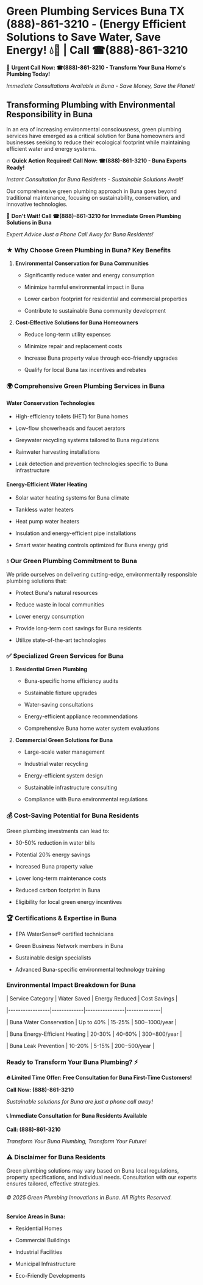# Green Plumbing Services Buna TX (888)-861-3210 - (Energy Efficient Solutions to Save Water, Save Energy! 💧🌿 | Call ☎(888)-861-3210

🚨 **Urgent Call Now: ☎(888)-861-3210 - Transform Your Buna Home's Plumbing Today!**
*Immediate Consultations Available in Buna - Save Money, Save the Planet!*

## Transforming Plumbing with Environmental Responsibility in Buna

In an era of increasing environmental consciousness, green plumbing services have emerged as a critical solution for Buna homeowners and businesses seeking to reduce their ecological footprint while maintaining efficient water and energy systems. 

🔥 **Quick Action Required! Call Now: ☎(888)-861-3210 - Buna Experts Ready!**
*Instant Consultation for Buna Residents - Sustainable Solutions Await!*

Our comprehensive green plumbing approach in Buna goes beyond traditional maintenance, focusing on sustainability, conservation, and innovative technologies.

🚨 **Don't Wait! Call ☎(888)-861-3210 for Immediate Green Plumbing Solutions in Buna**
*Expert Advice Just a Phone Call Away for Buna Residents!*

### ★ Why Choose Green Plumbing in Buna? Key Benefits

1. **Environmental Conservation for Buna Communities** 
   - Significantly reduce water and energy consumption
   - Minimize harmful environmental impact in Buna
   - Lower carbon footprint for residential and commercial properties
   - Contribute to sustainable Buna community development

2. **Cost-Effective Solutions for Buna Homeowners** 
   - Reduce long-term utility expenses
   - Minimize repair and replacement costs
   - Increase Buna property value through eco-friendly upgrades
   - Qualify for local Buna tax incentives and rebates

### 🌍 Comprehensive Green Plumbing Services in Buna

#### Water Conservation Technologies
- High-efficiency toilets (HET) for Buna homes
- Low-flow showerheads and faucet aerators
- Greywater recycling systems tailored to Buna regulations
- Rainwater harvesting installations
- Leak detection and prevention technologies specific to Buna infrastructure

#### Energy-Efficient Water Heating
- Solar water heating systems for Buna climate
- Tankless water heaters
- Heat pump water heaters
- Insulation and energy-efficient pipe installations
- Smart water heating controls optimized for Buna energy grid

### 💧 Our Green Plumbing Commitment to Buna

We pride ourselves on delivering cutting-edge, environmentally responsible plumbing solutions that:
- Protect Buna's natural resources
- Reduce waste in local communities
- Lower energy consumption
- Provide long-term cost savings for Buna residents
- Utilize state-of-the-art technologies

### ✅ Specialized Green Services for Buna

1. **Residential Green Plumbing**
   - Buna-specific home efficiency audits
   - Sustainable fixture upgrades
   - Water-saving consultations
   - Energy-efficient appliance recommendations
   - Comprehensive Buna home water system evaluations

2. **Commercial Green Solutions for Buna**
   - Large-scale water management
   - Industrial water recycling
   - Energy-efficient system design
   - Sustainable infrastructure consulting
   - Compliance with Buna environmental regulations

### 💰 Cost-Saving Potential for Buna Residents

Green plumbing investments can lead to:
- 30-50% reduction in water bills
- Potential 20% energy savings
- Increased Buna property value
- Lower long-term maintenance costs
- Reduced carbon footprint in Buna
- Eligibility for local green energy incentives

### 🏆 Certifications & Expertise in Buna

- EPA WaterSense® certified technicians
- Green Business Network members in Buna
- Sustainable design specialists
- Advanced Buna-specific environmental technology training

### Environmental Impact Breakdown for Buna

| Service Category | Water Saved | Energy Reduced | Cost Savings |
|-----------------|-------------|----------------|--------------|
| Buna Water Conservation | Up to 40% | 15-25% | $500-$1000/year |
| Buna Energy-Efficient Heating | 20-30% | 40-60% | $300-$800/year |
| Buna Leak Prevention | 10-20% | 5-15% | $200-$500/year |

### Ready to Transform Your Buna Plumbing? ⚡

**🔥 Limited Time Offer: Free Consultation for Buna First-Time Customers!**

**Call Now: (888)-861-3210**
*Sustainable solutions for Buna are just a phone call away!*

#### 📞 Immediate Consultation for Buna Residents Available

**Call: (888)-861-3210**
*Transform Your Buna Plumbing, Transform Your Future!*

### ⚠️ Disclaimer for Buna Residents

Green plumbing solutions may vary based on Buna local regulations, property specifications, and individual needs. Consultation with our experts ensures tailored, effective strategies.

###### © 2025 Green Plumbing Innovations in Buna. All Rights Reserved.

**Service Areas in Buna:** 
- Residential Homes
- Commercial Buildings
- Industrial Facilities
- Municipal Infrastructure
- Eco-Friendly Developments